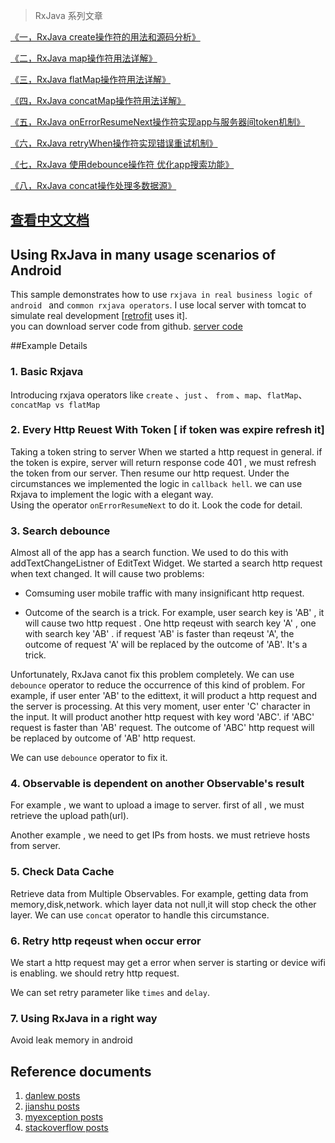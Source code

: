 > RxJava 系列文章

[《一，RxJava create操作符的用法和源码分析》](http://blog.csdn.net/johnny901114/article/details/51524470)

[《二，RxJava map操作符用法详解》](http://blog.csdn.net/johnny901114/article/details/51531348)

[《三，RxJava flatMap操作符用法详解》](http://blog.csdn.net/johnny901114/article/details/51532776)

[《四，RxJava concatMap操作符用法详解》](http://blog.csdn.net/johnny901114/article/details/51533282)

[《五，RxJava onErrorResumeNext操作符实现app与服务器间token机制》](http://blog.csdn.net/johnny901114/article/details/51533586)

[《六，RxJava retryWhen操作符实现错误重试机制》](http://blog.csdn.net/johnny901114/article/details/51539708)

[《七，RxJava 使用debounce操作符 优化app搜索功能》](http://blog.csdn.net/johnny901114/article/details/51555203)

[《八，RxJava concat操作处理多数据源》](http://blog.csdn.net/johnny901114/article/details/51568562)


## [查看中文文档](https://github.com/chiclaim/awesome_android_rxjava/blob/master/README_CN.md)

## Using RxJava in many usage scenarios of Android

This sample demonstrates how to use  `rxjava in real business logic of android `  and  `common rxjava operators`.
I use local server with tomcat  to simulate real development [[retrofit](http://square.github.io/retrofit/) uses it].  
you can download server code from github. [server code](https://github.com/chiclaim/android_mvvm_server)


##Example Details

### 1. Basic Rxjava

Introducing rxjava operators like `create` 、`just` 、 `from`  、`map`、`flatMap`、`concatMap vs flatMap`



### 2. Every Http Reuest With Token [ if token was expire refresh it]  

Taking a token string to server When we started a http request in general. if the token is expire, server will return response code 401 , we must refresh the token from our server. Then resume our http request. Under the circumstances we implemented the logic in `callback hell`. 
we can use Rxjava to implement the logic with a elegant way.  
Using the operator `onErrorResumeNext` to do it.  Look the code for detail.





### 3. Search debounce

Almost all of the app has a search function.  We used to do this with addTextChangeListner of EditText Widget. We started a search http request when text changed. It will cause two problems:

* Comsuming user mobile traffic with many insignificant http request.

*  Outcome of the search is a trick. For example, user search key is 'AB' , it will cause two http request .  One http reqeust with search key 'A' , one with search key 'AB' . if request 'AB' is faster than reqeust 'A', the outcome of request 'A' will be replaced by the outcome of 'AB'.  It's a trick.  



Unfortunately, RxJava canot fix this problem completely. We can use  `debounce` operator to reduce the occurrence of this kind of problem. For example, if user enter 'AB' to the edittext, it will product a http request and the server is processing.  At this very moment, user enter 'C' character in the input. It will product another http request with key word 'ABC'.  if 'ABC' request is faster than 'AB' request. The outcome of 'ABC' http request will be replaced by outcome of 'AB' http request.



We can use `debounce` operator to fix it. 



###  4. Observable is dependent on another Observable's result

For example , we want to upload a image to server.  first of all , we must retrieve the upload path(url).

Another example , we need to get IPs from hosts. we must retrieve hosts from server.



### 5. Check Data Cache



Retrieve data from Multiple Observables.  For example, getting data from memory,disk,network. which layer data not null,it will stop check the other layer. We can use  `concat` operator to handle this circumstance.



### 6. Retry http reqeust when occur error

We start a http request may get a error when server is starting or device wifi is enabling. we should retry http request.

We can set retry parameter like  `times`  and  `delay`. 


### 7. Using RxJava in a right way
Avoid leak memory in android 

## Reference documents

1. [danlew posts](http://blog.danlew.net/page/6/)
2. [jianshu posts](http://www.jianshu.com/p/33c548bce571)
3. [myexception posts](http://www.myexception.cn/android/1949467.html)
4. [stackoverflow posts](http://stackoverflow.com/questions/26201420/retrofit-with-rxjava-handling-network-exceptions-globally)

